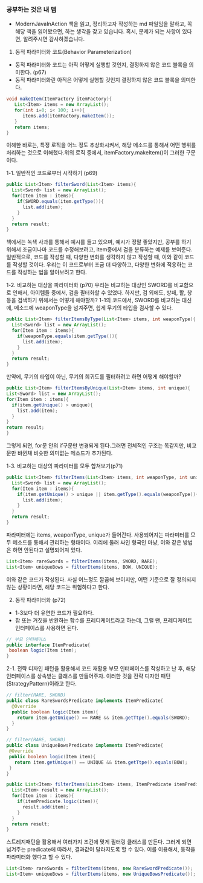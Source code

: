 ### 공부하는 것은 내 맴
- ModernJavaInAction 책을 읽고, 정리하고자 작성하는 md 파일임을 말하고,
  꼭 해당 책을 읽어봤으면, 하는 생각을 갖고 있습니다. 혹시, 문제가 되는 사항이 있다면,
  알려주시면 감사하겠습니다.
  
1. 동적 파라미터화 코드(Behavior Parameterization)
- 동적 파라미터화 코드는 아직 어떻게 실행할 것인지, 결정하지 않은 코드 블록을 의미한다. (p67)
- 동적 파라미터화란 아직은 어떻게 실행할 것인지 결정하지 않은 코드 블록을 의미한다.
``` java
void makeItem(ItemFactory itemFactory){
   List<Item> items = new ArrayList();
   for(int i=0; i< 100; i++){
      items.add(itemFactory.makeItem());
   }
   return items;
}
```
 이해한 바로는, 특정 로직을 어느 정도 추상화시켜서, 해당 메소드를 통해서 어떤 행위를 
처리하는 것으로 이해했다.위의 로직 중에서, itemFactory.makeItem()이 그러한 구문이다.

1-1. 일반적인 코드로부터 시작하기 (p69)
```java
public List<Item> filterSword(List<Item> items){
  List<Sword> list = new ArrayList();
  for(Item item : items){
    if(SWORD.equals(item.getType()){
      list.add(item);
    }
  }
  return result;
}
```
책에서는 녹색 사과를 통해서 예시를 들고 있으며, 예시가 정말 좋았지만, 공부를 하기 위해서
조금이나마 코드를 수정해보려고, item중에서 검을 분류하는 예제를 보여준다.
 일반적으로, 코드를 작성할 때, 다양한 변화를 생각하지 않고 작성할 때, 이와 같이 코드를
 작성할 것이다. 우리는 이 코드로부터 조금 더 다양하고, 다양한 변화에 적응하는 코드를
 작성하는 법을 알아보려고 한다.
 
 1-2. 비교하는 대상을 파라미터화 (p70)
  우리는 비교하는 대상인 SWORD를 비교함으로 인해서, 아이템들 중에서, 검을 필터화할 수 있었다.
  하지만, 검 외에도, 방패, 활, 창등을 검색하기 위해서는 어떻게 해야할까?
  1-1의 코드에서, SWORD를 비교하는 대신에, 메소드에 weaponType을 넘겨주면, 쉽게 무기의 타입을
  검사할 수 있다.
```java
public List<Item> filterItemsByType(List<Item> items, int weaponType){
  List<Sword> list = new ArrayList();
  for(Item item : items){
    if(weaponType.equals(item.getType()){
      list.add(item);
    }
  }
  return result;
}
```
 만약에, 무기의 타입이 아닌, 무기의 희귀도를 필터하려고 하면 어떻게 해야할까?
  ```java
public List<Item> filterItemsByUnique(List<Item> items, int unique){
  List<Sword> list = new ArrayList();
  for(Item item : items){
    if(item.getUnique() > unique){
      list.add(item);
    }
  }
  return result;
}
```
 그렇게 되면, for문 안의 if구문만 변경되게 된다.그러면 전체적인 구조는 똑같지만, 비교문만 바뀐채 비슷한 의미없는 메소드가 추가된다. 
 
1-3. 비교하는 대상의 파라미터를 모두 합쳐보기(p71)
```java
public List<Item> filterItems(List<Item> items, int weaponType, int unique){
  List<Sword> list = new ArrayList();
  for(Item item : items){
    if(item.getUnique() > unique || item.getType().equals(weaponType)){
      list.add(item);
    }
  }
  return result;
}
```
 파라미터에는 items, weaponType, unique가 들어간다. 사용되어지는 파라미터를 모두 메소드를 통해서 관리하는 형태이다.
이리에 둘러 싸인 형국인 마냥, 이와 같은 방법은 하면 안된다고 설명되어져 있다.
``` java
List<Item> rareSwords = filterItems(items, SWORD, RARE);
List<Item> uniqueBows = filterItems(items, BOW, UNIQUE);
```
 이와 같은 코드가 작성된다. 사실 어느정도 깔끔해 보이지만, 어떤 기준으로 잘 정의되지 않는 상황이라면, 해당 코드는 위험하다고 한다.
 
 2. 동작 파라미터화 (p72)
 - 1-3보다 더 유연한 코드가 필요하다.
 - 참 또는 거짓을 반환하는 함수를 프레디케이트라고 하는데, 그럴 땐, 프레디케이트 인터페이스를 사용하면 된다.
 
 ``` java
// 부모 인터페이스
public interface ItemPredicate{
  boolean logic(Item item);
}
```

2-1. 전략 디자인 패턴을 활용해서 코드 재활용
부모 인터페이스를 작성하고 난 후, 해당 인터페이스를 상속받는 클래스를 만들어주자. 이러한 것을 전략 디자인 패턴(StrategyPattern)이라고 한다.
``` java
// filter(RARE, SWORD)
public class RareSwordsPredicate implements ItemPredicate{
  @Override
  public boolean logic(Item item){
    return item.getUnique() == RARE && item.getTtpe().equals(SWORD);
  }
}
```
 ``` java
// filter(RARE, SWORD)
public class UniqueBowsPredicate implements ItemPredicate{
  @Override
  public boolean logic(Item item){
    return item.getUnique() == UNIQUE && item.getTtpe().equals(BOW);
  }
}
```
``` java
public List<Item> filterItems(List<Item> items, ItemPredicate itemPredicate){
  List<Item> result = new ArrayList();
  for(Item item : items){
    if(itemPredicate.logic(item)){
      result.add(item);
    }
  }
  return result;
}
```
스트레지패턴을 활용해서 여러가지 조건에 맞게 필터링 클래스를 만든다. 그러게 되면 넘겨주는 predicate에 따라서, 결과값이 달라지도록 할 수 있다.
이를 이용해서, 동작을 파라미터화 했다고 할 수 있다.
``` java
List<Item> rareSwords = filterItems(items, new RareSwordPredicate());
List<Item> uniqueBows = filterItems(items, new UniqueBowsPredicate());
```
